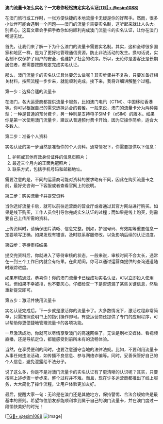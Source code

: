 **澳门流量卡怎么实名？一文教你轻松搞定实名认证[[TG💪+ @esim1088](https://t.me/s/esim1088)]**

在澳门旅行或工作时，一张方便快捷的本地流量卡无疑是你的好帮手。然而，很多小伙伴可能会遇到一个问题——澳门的流量卡需要实名制，这听起来就让人头大。别担心，这篇文章会手把手教你如何顺利完成澳门流量卡的实名认证，让你在澳门畅游无忧。

首先，让我们来了解一下为什么澳门的流量卡需要实名制。其实，这和全球很多国家和地区一样，是为了更好地管理通信资源，防止非法活动的发生。换句话说，实名制不仅保护了用户的安全，也维护了社会的秩序。所以，无论你是游客还是长期居住者，都需要按照规定完成实名认证。

那么，澳门流量卡的实名认证具体要怎么做呢？其实步骤并不复杂，只要准备好相关材料，按照流程一步步来，就能顺利完成。接下来，我将详细讲解整个过程。

第一步：选择合适的流量卡

在澳门，各大运营商都提供流量卡服务，比如澳门电讯（CTM）、中国移动香港等。你可以根据自己的需求选择适合的套餐。一般来说，澳门的流量卡分为两种类型：一种是普通的预付费卡，另一种则是支持电子SIM卡（eSIM）的版本。如果你是第一次使用澳门流量卡，建议从普通预付费卡开始，因为它操作简单，适合大多数人。

第二步：准备个人资料

实名认证的第一步当然是准备你的个人资料。通常情况下，你需要提供以下信息：

1. 护照或其他有效身份证件的信息页照片；
2. 最近三个月内的正面免冠照片；
3. 联系方式，包括手机号码和邮箱地址。

需要注意的是，不同的运营商可能对资料的要求略有不同，因此在购买流量卡之前，最好先咨询一下客服或者查看官网上的说明。

第三步：购买流量卡并提交资料

当你选好流量卡后，就可以前往运营商的营业厅或者通过其官方网站进行购买。如果是线下购买，工作人员会引导你完成实名认证的过程；而如果是线上购买，则需要自己上传所需的资料。

上传资料时，请确保图片清晰、信息完整。例如，护照号码、有效期等重要信息一定要填写正确。如果发现有错误，及时联系客服修改，以免影响后续的认证进度。

第四步：等待审核结果

提交完资料后，你就进入了等待审核的状态。一般来说，审核时间不会太长，通常在一到三个工作日内就会有结果。在此期间，你可以通过运营商提供的查询通道随时跟踪进度。

如果审核通过，恭喜你！你的澳门流量卡已经成功实名认证，可以立即投入使用啦。但如果不幸被拒，也不要灰心，仔细检查一下是否遗漏了某些关键信息，然后重新提交即可。

第五步：激活并使用流量卡

实名认证完成后，下一步就是激活你的流量卡了。大多数情况下，激活过程非常简单，只需按照说明书上的指引操作即可。有些运营商还提供了专门的应用程序，可以帮助你更便捷地管理流量卡的各项功能。

一旦激活成功，你就可以尽情享受澳门的高速网络了。无论是刷社交媒体、看视频直播，还是导航定位，都能感受到前所未有的流畅体验。

当然，在享受便利的同时，也要注意遵守当地的法律法规。比如，不要利用流量卡从事任何违法活动，如传播不良信息、参与网络诈骗等。同时，妥善保管好自己的个人信息，避免泄露给不法分子。

说了这么多，你是不是对澳门流量卡的实名认证有了更清晰的认识呢？其实，只要按照上述步骤一步步来，整个过程并不难。而且，现在许多运营商都推出了线上服务，大大简化了操作流程，让用户体验更加友好。

最后，提醒大家一句：无论是在澳门还是其他地方，保持警惕、合法合规始终是最基本的原则。希望每位朋友都能顺利拿到属于自己的澳门流量卡，并在澳门度过一段愉快美好的时光！

[[TG💪+ @esim1088](https://t.me/s/esim1088) ![Image](https://i.postimg.cc/4NQfJmqS/Snipaste-2025-05-13-00-14-12.png)]